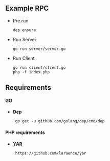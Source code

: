 Example RPC
-- 

* Pre run
    
    ```
    dep ensure
    ```
    

* Run Server

    ```
    go run server/server.go
    ```
    
* Run Client

     ```
     go run client/client.go
     php -f index.php
     ```
    

## Requirements

#### GO
    
 * **Dep**
    
        go get -u github.com/golang/dep/cmd/dep


####  PHP requirements

 * **YAR** 
 
        https://github.com/laruence/yar
    